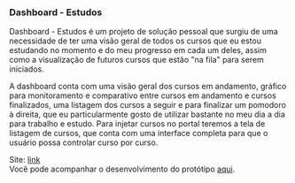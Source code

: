 ### Dashboard - Estudos

Dashboard - Estudos é um projeto de solução pessoal que surgiu de uma necessidade de ter uma visão geral de todos os cursos que eu estou estudando no momento e do meu progresso em cada um deles, assim como a visualização de futuros cursos que estão "na fila" para serem iniciados.

A dashboard conta com uma visão geral dos cursos em andamento, gráfico para monitoramento e comparativo entre cursos em andamento e cursos finalizados, uma listagem dos cursos a seguir e para finalizar um pomodoro à direita, que eu particularmente gosto de utilizar bastante no meu dia a dia para trabalho e estudo. Para injetar cursos no portal teremos a tela de listagem de cursos, que conta com uma interface completa para que o usuário possa controlar curso por curso.


Site: [link](https://dashboard-estudos-dd513.firebaseapp.com/dashboard)
<br>
Você pode acompanhar o desenvolvimento do protótipo [aqui](https://www.figma.com/proto/VohhC2VfpnLN8cKZ2rwPqh/Dashboard---Estudos?type=design&node-id=1-26&t=9VmXMfUghb0ijkxf-0&scaling=contain&page-id=0%3A1&starting-point-node-id=1%3A26).